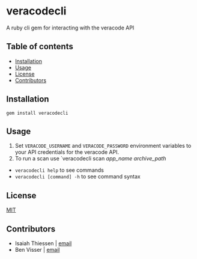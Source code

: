 # veracodecli

A ruby cli gem for interacting with the veracode API

## Table of contents

- [Installation](#installation)
- [Usage](#usage)
- [License](#license)
- [Contributors](#contributors)

## Installation

```
gem install veracodecli
```

## Usage

1. Set `VERACODE_USERNAME` and `VERACODE_PASSWORD` environment variables to your API credentials for the veracode API.
2. To run a scan use `veracodecli scan _app\_name_ _archive\_path_

- `veracodecli help` to see commands
- `veracodecli [command] -h` to see command syntax

## License

[MIT](https://tldrlegal.com/license/mit-license)

## Contributors

* Isaiah Thiessen | [email](mailto:isaiah.thiessen@telus.com)
* Ben Visser | [email](mailto:benjamin.visser@telus.com)
